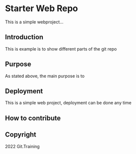 # Starter Web Repo

This is a simple webproject...

## Introduction

This is example is to show different parts of the git repo

## Purpose

As stated above, the main purpose is to

## Deployment

This is a simple web project, deployment can be done any time

## How to contribute


## Copyright

2022 Git.Training
